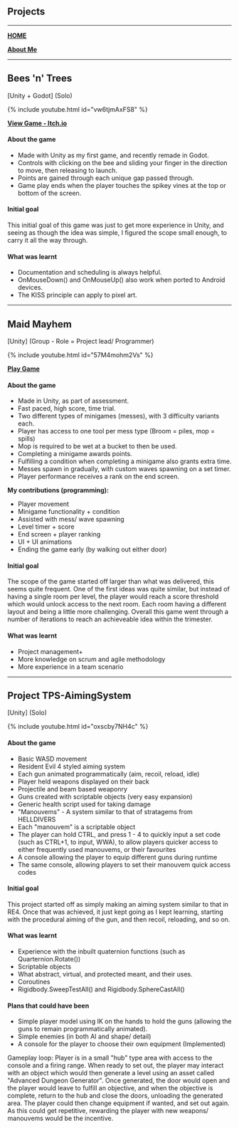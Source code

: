 ## **Projects**
---
[__HOME__](https://kronedev22.github.io)

[__About Me__](https://kronedev22.github.io/AboutMe/)

---

## **Bees 'n' Trees**
[Unity + Godot] (Solo) 

{% include youtube.html id="vw6tjmAxFS8" %}

[__View Game - Itch.io__](https://kronedev.itch.io/beesntrees-slingy-bee)

#### **About the game**
- Made with Unity as my first game, and recently remade in Godot.
- Controls with clicking on the bee and sliding your finger in the direction to move, then releasing to launch.
- Points are gained through each unique gap passed through.
- Game play ends when the player touches the spikey vines at the top or bottom of the screen.

#### **Initial goal**
This initial goal of this game was just to get more experience in Unity, and seeing as though the idea was simple, I figured the scope small enough, to carry it all the way through.

#### **What was learnt**
- Documentation and scheduling is always helpful.
- OnMouseDown() and OnMouseUp() also work when ported to Android devices.
- The KISS principle can apply to pixel art.

--- 

## **Maid Mayhem**
[Unity] (Group - Role = Project lead/ Programmer) 

{% include youtube.html id="57M4mohm2Vs" %}

[__Play Game__](https://play.unity.com/mg/other/webgl-builds-360558)


#### **About the game**
- Made in Unity, as part of assessment.
- Fast paced, high score, time trial.
- Two different types of minigames (messes), with 3 difficulty variants each.
- Player has access to one tool per mess type (Broom = piles, mop = spills)
- Mop is required to be wet at a bucket to then be used.
- Completing a minigame awards points.
- Fulfilling a condition when completing a minigame also grants extra time.
- Messes spawn in gradually, with custom waves spawning on a set timer.
- Player performance receives a rank on the end screen.

**My contributions (programming):**
- Player movement
- Minigame functionality + condition
- Assisted with mess/ wave spawning
- Level timer + score
- End screen + player ranking
- UI + UI animations
- Ending the game early (by walking out either door)

#### **Initial goal**
The scope of the game started off larger than what was delivered, this seems quite frequent. 
One of the first ideas was quite similar, but instead of having a single room per level, the player would reach a score threshold which would unlock access to the next room.
Each room having a different layout and being a little more challenging. Overall this game went through a number of iterations to reach an achieveable idea within the trimester.

#### **What was learnt**
- Project management+
- More knowledge on scrum and agile methodology
- More experience in a team scenario

---

## **Project TPS-AimingSystem**
[Unity] (Solo) 

{% include youtube.html id="oxscby7NH4c" %}

#### **About the game**
- Basic WASD movement
- Resident Evil 4 styled aiming system
- Each gun animated programmatically (aim, recoil, reload, idle)
- Player held weapons displayed on their back
- Projectile and beam based weaponry
- Guns created with scriptable objects (very easy expansion)
- Generic health script used for taking damage
- "Manouvems" - A system similar to that of stratagems from HELLDIVERS
- Each "manouvem" is a scriptable object
- The player can hold CTRL, and press 1 - 4 to quickly input a set code (such as CTRL+1, to input, WWA), to allow players quicker access to either frequently used manouvems, or their favourites
- A console allowing the player to equip different guns during runtime
- The same console, allowing players to set their manouvem quick access codes

#### **Initial goal**
This project started off as simply making an aiming system similar to that in RE4. 
Once that was achieved, it just kept going as I kept learning, starting with the procedural aiming of the gun, and then recoil, reloading, and so on.

#### **What was learnt**
- Experience with the inbuilt quaternion functions (such as Quarternion.Rotate())
- Scriptable objects
- What abstract, virtual, and protected meant, and their uses.
- Coroutines
- Rigidbody.SweepTestAll() and Rigidbody.SphereCastAll()

#### **Plans that could have been**
- Simple player model using IK on the hands to hold the guns (allowing the guns to remain programmatically animated).
- Simple enemies (in both AI and shape/ detail)
- A console for the player to choose their own equipment (Implemented)

Gameplay loop: Player is in a small "hub" type area with access to the console and a firing range.
When ready to set out, the player may interact with an object which would then generate a level using an asset called "Advanced Dungeon Generator".
Once generated, the door would open and the player would leave to fulfill an objective, and when the objective is complete, return to the hub and close the doors, unloading the generated area.
The player could then change equipment if wanted, and set out again.
As this could get repetitive, rewarding the player with new weapons/ manouvems would be the incentive.
